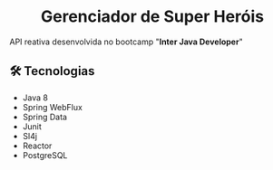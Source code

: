 <h1 align="center">Gerenciador de Super Heróis</h1>

API reativa desenvolvida no bootcamp "**Inter Java Developer**"



## :hammer_and_wrench: Tecnologias

* Java 8
* Spring WebFlux
* Spring Data
* Junit
* Sl4j
* Reactor
* PostgreSQL